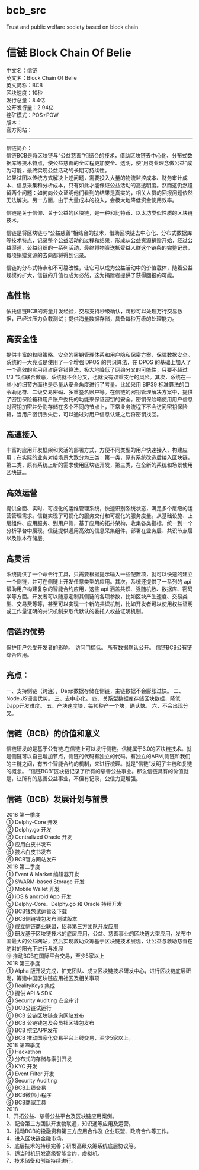 # bcb_src
Trust and public welfare society based on block chain
# 信链 Block Chain Of Belie 



中文名：信链   
英文名：Block Chain Of Belie   
英文简称：BCB   
区块速度：10秒   
发行总量：8.4亿   
公开发行量：2.94亿   
挖矿模式：POS+POW   
版本：   
官方网站：   

--------------------------------------------------------------------------------------------------------------------------------

信链简介：   
信链BCB是将区块链与“公益慈善”相结合的技术，借助区块链去中心化、分布式数据库等技术特点，使公益慈善的全过程更加安全、透明，使“用商业理念做公益”成为可能，最终实现公益活动的长期可持续性。   
如果试图以传统方式解决上述问题，需要投入大量的物流监控成本、财务审计成本、信息采集和分析成本，只有如此才能保证公益活动的高透明度。然而这仍然遗留两个问题：如何向公众证明他们看到的结果是真实的，相关人员的回报问题依然无法解决。另一方面，由于大量成本的投入，会极大地降低资金使用效率。

信链是关于信仰、关于公益的区块链，是一种和比特币、以太坊类似性质的区块链技术。

信链是将区块链与“公益慈善”相结合的技术，借助区块链去中心化、分布式数据库等技术特点，记录整个公益活动的过程和结果，形成从公益资源捐赠开始，经过公益渠道、公益组织的一系列活动，最终将物资送抵受益人群这个链条的完整记录，每项捐赠资源的去向都将得到记录。

信链的分布式特点和不可篡改性，让它可以成为公益活动中的价值载体，随着公益规模的扩大，信链的升值也成为必然，这为捐赠者提供了获得回报的可能。

高性能
--------------------------------------------------------------------------------------------------------------------------------
依托信链BCB的海量并发经验，交易支持秒级确认，每秒可以处理万行交易数据，已经过压力负载测试；提供海量数据存储，具备每秒万级的处理能力。

高安全性
--------------------------------------------------------------------------------------------------------------------------------
提供丰富的权限策略、安全的密钥管理体系和用户隐私保密方案，保障数据安全。系统的一大亮点是使用了一个增强 DPOS 的共识算法，在 DPOS 的基础上加入了一个高效的实用拜占庭容错算法，极大地降低了网络分叉的可能性，只要不超过 1/3 节点联合做恶，系统就不会分叉，也就没有双重支付的风险。其次，系统在一些小的细节方面也是尽量从安全角度进行了考量。比如采用 BIP39 标准算法的口令助记符、二级交易密码、多重签名账户等。在信链的密钥管理解决方案中，提供了密钥保险箱和用户账户委托的功能来保证密钥的安全。密钥保险箱使用用户信息对密钥加密并分割存储在多个不同的节点上，正常业务流程下不会访问密钥保险箱，当用户密钥丢失后，可以通过对用户信息认证之后将密钥找回。

高速接入
--------------------------------------------------------------------------------------------------------------------------------
丰富的应用开发框架和灵活的部署方式，方便不同类型的用户快速接入，构建应用；在实际的业务对接场景大致分为三类：第一类，原有系统改造后接入区块链，第二类，原有系统上新的需求使用区块链开发，第三类，在全新的系统和场景使用区块链。。

高效运营
--------------------------------------------------------------------------------------------------------------------------------
提供全面、实时、可视化的运维管理系统，快速识别系统状态，满足多个层级的运营管理需求。信链实现了可视化的服务交付和可视化的服务度量。从基础设施、上层组件、应用服务、到用户侧，基于应用的拓扑架构，收集各类指标，统一到一个分析平台中展现。信链提供通用高效的信息采集组件，部署在业务层、共识节点层以及账本存储层。

高灵活
--------------------------------------------------------------------------------------------------------------------------------
系统提供了一个命令行工具，只需要根据提示输入一些配置项，就可以快速的建立一个侧链，并可在侧链上开发任意类型的应用。其次，系统还提供了一系列的 api 帮助用户构建复杂的智能合约应用，这些 api 涵盖共识、强随机数、数据库、密码学等方面。开发者可以随意定制其侧链的各项参数，比如区块产生速度、交易类型、交易费等等，甚至可以实现一个新的共识机制，比如开发者可以使用权益证明或工作量证明的共识机制来取代默认的委托人权益证明机制。

信链的优势
--------------------------------------------------------------------------------------------------------------------------------
保护用户免受开发者的影响。
访问门槛低。
所有数据默认公开。
信链BCB公有链综合应用。

亮点：
--------------------------------------------------------------------------------------------------------------------------------
一、支持侧链（跨连），Dapp数据存储在侧链，主链数据不会膨胀过快。
二、Node.JS语言优势。
三、去中心化。
四、关系型数据库存储区块数据，降低Dapp开发难度。
五、产块速度块，每10秒产一个块，确认快。
六、不会出现分叉。

信链（BCB）的价值和意义
--------------------------------------------------------------------------------------------------------------------------------
信链研发的是基于公有链.在信链上可以发行侧链。信链属于3.0的区块链技术。就是侧链可以自己增加节点，侧链的代码有独立的代码。有独立的APM,侧链和我们的主链之间，有五个智能合约的机制，来进行梳理。就是”信链”发明了主链和复链的概念。
“信链BCB”区块链记录了所有的慈善公益事业。那么信链具有的价值就是，让所有的慈善公益事业，不但有记录，公信力更增强。


信链（BCB）发展计划与前景
--------------------------------------------------------------------------------------------------------------------------------
2018 第一季度   
① Delphy-Core 开发   
② Delphy.go 开发   
③ Centralized Oracle 开发   
④ 应用白皮书发布   
⑤ 技术白皮书发布   
⑥ BCB官方网站发布                                                       
2018 第二季度   
① Event & Market 编辑器开发   
② SWARM-based Storage 开发   
③ Mobile Wallet 开发   
④ iOS & android App 开发   
⑤ Delphy-Core、Delphy.go 和 Oracle 持续开发   
⑥ BCB钱包试运营及下载   
⑦ BCB侧链钱包发布测试版本   
⑧ 成立侧链商业联盟，招募第三方团队开发应用   
⑨ 研发基于区块链技术的底层应用，公益、慈善事业的区块链大型应用，发布中国最大的公益网站，然后实现救助众筹基于区块链技术展现，让公益与救助慈善在绝对的阳光下进行与发展   
⑩ 推动BCB在国际平台交易，至少5家以上   
2018 第三季度   
① Alpha 版开发完成，扩充团队、成立区块链技术研发中心，进行区块链底层研发，筹建中国区块链应用社区及相关事项   
② RealityKeys 集成   
③ 提供 API & SDK   
④ Security Auditing 安全审计   
⑤ BCB公链试运行   
⑥ BCB 公链区块链查询网站发布   
⑦ BCB 公链钱包及会员社区钱包发布   
⑧ BCB 挖宝APP发布    
⑨ BCB 推动国家化交易平台上线交易，至少5家以上。   
2018 第四季度   
① Hackathon   
② 分布式的存储与索引开发   
③ KYC 开发   
④ Event Filter 开发   
⑤ Security Auditing   
⑥ BCB上线交易   
⑦ BCB微信小程序   
⑧ BCB商家工具   
2018   
1、开拓公益、慈善公益平台及区块链应用案例。   
2、配合第三方团队开发物联通，知识通等应用及运营。   
3、推动BCB的投融资和第三方应用合作及 企业联盟、政府合作等工作。   
4、进入区块链金融市场。   
5、底层技术的持续完善；研发高级众筹系统底层协议等。   
6、适当时机研发高级智能合约，虚拟机。   
7、技术储备和创新持续进行。   










